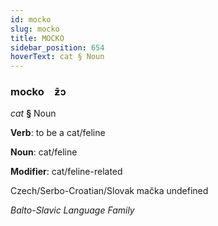 ```yaml
---
id: mocko
slug: mocko
title: MOCKO
sidebar_position: 654
hoverText: cat § Noun
---
```


### mocko&emsp;<span kind="abugida">ƶ̄ɔ</span>

*cat* **§** Noun

**Verb**: to be a cat/feline

**Noun**: cat/feline

**Modifier**: cat/feline-related

Czech/Serbo-Croatian/Slovak mačka undefined

*Balto-Slavic Language Family*